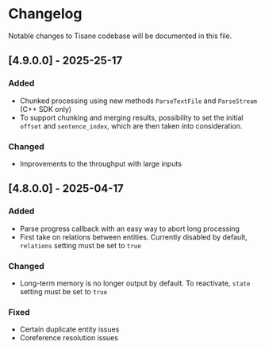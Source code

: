 # Changelog

Notable changes to Tisane codebase will be documented in this file.

## [4.9.0.0] - 2025-25-17

### Added

* Chunked processing using new methods `ParseTextFile` and `ParseStream` (C++ SDK only)
* To support chunking and merging results, possibility to set the initial `offset` and `sentence_index`, which are then taken into consideration.

### Changed

* Improvements to the throughput with large inputs

## [4.8.0.0] - 2025-04-17

### Added

* Parse progress callback with an easy way to abort long processing
* First take on relations between entities. Currently disabled by default, `relations` setting must be set to `true`

### Changed

* Long-term memory is no longer output by default. To reactivate, `state` setting must be set to `true`

### Fixed

* Certain duplicate entity issues
* Coreference resolution issues